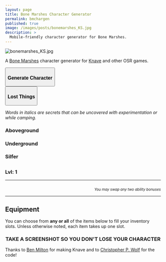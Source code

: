 ```yaml
---
layout: page
title: Bone Marshes Character Generator
permalink: bmchargen
published: true
image: /images/posts/bonemarshes_KS.jpg
description: >
  Mobile-friendly character generator for Bone Marshes.
---
```

![bonemarshes_KS.jpg]({{site.url}}/images/posts/bonemarshes_KS.jpg)

<p>A <a href="/bone-marshes">Bone Marshes</a> character generator for <a href="https://www.drivethrurpg.com/product/250888/Knave">Knave</a> and other OSR games.</p>

<div class="row centerButtons">
  <div class="col-md-6 col-12">
    <button id="CharButton" class="btn bonemarshes-btn" onclick="generate()">
      <h3>Generate Character</h3>
    </button>
  </div>
  <div class="col-md-6 col-12">
    <button id="lostButton" class="btn bonemarshes-btn" onclick="lost()">
      <h3>Lost Things</h3>
    </button>
  </div>
</div>

<div class="container bonemarshesCard" id="lostCard">
  <p><i>Words in italics are secrets that can be uncovered with experimentation or while camping.</i></p>
  <div class="row">
		<div class="col-md-4 col-12"><h3>Aboveground</h3><p id="above"></p></div>
		<div class="col-md-4 col-12"><h3>Underground</h3><p id="under"></p></div>
		<div class="col-md-4 col-12"><h3>Silfer</h3><p id="silfer"></p></div>
  </div>
</div>

<div class="container bonemarshesCard" id="charCard">
  <div class="row">
		<div class="col-md-6 col-12"><h2 id="charName"></h2></div>
		<div class="col-md-3 col-6"><h3 id="charHP"></h3></div>
		<div class="col-md-3 col-6"><h3>Lvl: 1</h3></div>
  </div>
  <p id="charHistory"></p>
  <div class="row">
  	<div class="col-md-3 col-6" id="charVirtue"></div>
		<div class="col-md-3 col-6" id="charVice"></div>
		<div class="col-md-3 col-6" id="charPhysique"></div>
		<div class="col-md-3 col-6" id="charSkin"></div>
		<div class="col-md-3 col-6" id="charFace"></div>
		<div class="col-md-3 col-6" id="charHair"></div>
		<div class="col-md-3 col-6" id="charSpeech"></div>
		<div class="col-md-3 col-6" id="charClothing"></div>
		<div class="col-md-6 col-6" id="charSmell"></div>
		<div class="col-md-6 col-6" id="charAllergy"></div>
	</div>
  <hr>
  <div class="row">
		<div class="col-md col-6"><h3 id="charSTR"></h3></div>
		<div class="col-md col-6"><h3 id="charDEX"></h3></div>
		<div class="col-md col-6"><h3 id="charCON"></h3></div>
		<div class="col-md col-6"><h3 id="charINT"></h3></div>
		<div class="col-md col-6"><h3 id="charWIS"></h3></div>
		<div class="col-md col-6"><h3 id="charCHA"></h3></div>
	</div>
  <p style="text-align: right;margin-bottom:0px;"><small><i>You may swap any two ability bonuses</i></small></p>
  <hr>
  <h2 id="charEquip">Equipment</h2>
  <p>You can choose from <strong>any or all</strong> of the items below to fill your inventory slots. Unless otherwise noted, each item takes up one slot.</p>
  <p id="charItems"></p>
  <h3 style="text-align: center;">TAKE A SCREENSHOT SO YOU DON'T LOSE YOUR CHARACTER</h3>
</div>

Thanks to <a href="http://questingblog.com/">Ben Milton</a> for making Knave and to <a href="http://chrispwolf.com/">Christopher P. Wolf</a> for the code!

<script async src="/_pages/bm_generator.js" charset="utf-8"></script>